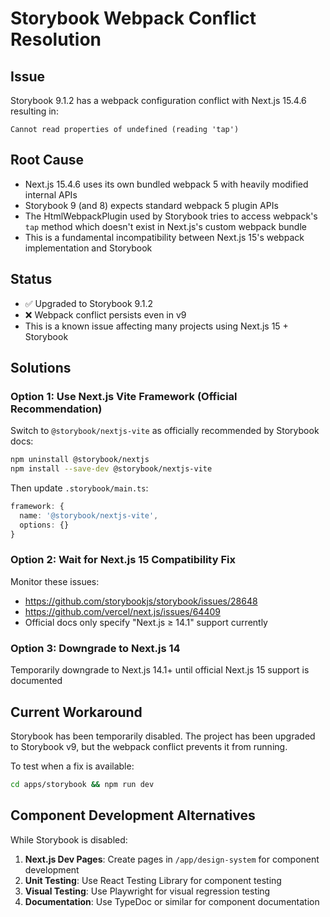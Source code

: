 # Storybook Webpack Conflict Resolution

## Issue

Storybook 9.1.2 has a webpack configuration conflict with Next.js 15.4.6 resulting in:

```
Cannot read properties of undefined (reading 'tap')
```

## Root Cause

- Next.js 15.4.6 uses its own bundled webpack 5 with heavily modified internal APIs
- Storybook 9 (and 8) expects standard webpack 5 plugin APIs
- The HtmlWebpackPlugin used by Storybook tries to access webpack's `tap` method which doesn't exist in Next.js's custom webpack bundle
- This is a fundamental incompatibility between Next.js 15's webpack implementation and Storybook

## Status

- ✅ Upgraded to Storybook 9.1.2
- ❌ Webpack conflict persists even in v9
- This is a known issue affecting many projects using Next.js 15 + Storybook

## Solutions

### Option 1: Use Next.js Vite Framework (Official Recommendation)

Switch to `@storybook/nextjs-vite` as officially recommended by Storybook docs:

```bash
npm uninstall @storybook/nextjs
npm install --save-dev @storybook/nextjs-vite
```

Then update `.storybook/main.ts`:

```typescript
framework: {
  name: '@storybook/nextjs-vite',
  options: {}
}
```

### Option 2: Wait for Next.js 15 Compatibility Fix

Monitor these issues:

- https://github.com/storybookjs/storybook/issues/28648
- https://github.com/vercel/next.js/issues/64409
- Official docs only specify "Next.js ≥ 14.1" support currently

### Option 3: Downgrade to Next.js 14

Temporarily downgrade to Next.js 14.1+ until official Next.js 15 support is documented

## Current Workaround

Storybook has been temporarily disabled. The project has been upgraded to Storybook v9, but the webpack conflict prevents it from running.

To test when a fix is available:

```bash
cd apps/storybook && npm run dev
```

## Component Development Alternatives

While Storybook is disabled:

1. **Next.js Dev Pages**: Create pages in `/app/design-system` for component development
2. **Unit Testing**: Use React Testing Library for component testing
3. **Visual Testing**: Use Playwright for visual regression testing
4. **Documentation**: Use TypeDoc or similar for component documentation
